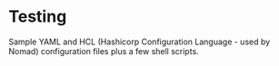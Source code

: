 # Testing

Sample YAML and HCL (Hashicorp Configuration Language - used by Nomad) configuration files plus a few shell scripts.
